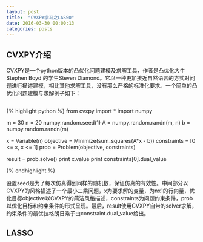 ```yaml
---
layout: post
title:  "CVXPY学习之LASSO"
date: 2016-03-30 00:00:13
categories: posts
---
```

## CVXPY介绍
CVXPY是一个python版本的凸优化问题建模及求解工具，作者是凸优化大牛Stephen Boyd 的学生Steven Diamond。它以一种更加接近自然语言的方式对问题进行描述建模，相比其他求解工具，没有那么严格的标准化要求。一个简单的凸优化问题建模与求解例子如下：

##
{% highlight python %}
from cvxpy import *
import numpy

m = 30
n = 20
numpy.random.seed(1)
A = numpy.random.randn(m, n)
b = numpy.random.randn(m)

x = Variable(n)
objective = Minimize(sum_squares(A*x - b))
constraints = [0 <= x, x <= 1]
prob = Problem(objective, constraints)

result = prob.solve()
print x.value
print constraints[0].dual_value

{% endhighlight %}

设置seed是为了每次仿真得到同样的随机数，保证仿真的有效性。中间部分以CVXPY的风格描述了一个最小二乘问题，x为要求解的变量，为nx1的行向量，优化目标objective以CVXPY的简洁风格描述，constraints为问题约束条件，prob以优化目标和约束条件的形式呈现。最后，result使用CVXPY自带的solver求解，约束条件的最优拉格朗日乘子由constraint.dual_value给出。

## LASSO



